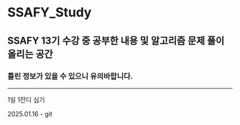 # SSAFY_Study
## SSAFY 13기 수강 중 공부한 내용 및 알고리즘 문제 풀이 올리는 공간
### 틀린 정보가 있을 수 있으니 유의바랍니다.
---
1일 1잔디 심기

2025.01.16 - git
